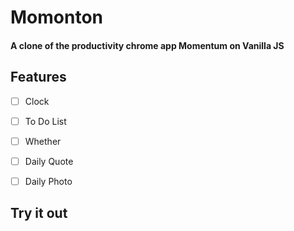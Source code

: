 # Momonton

#### A clone of the productivity chrome app Momentum on Vanilla JS

## Features

- [ ] Clock

- [ ] To Do List

- [ ] Whether

- [ ] Daily Quote

- [ ] Daily Photo

## Try it out
